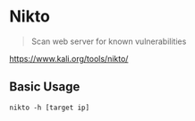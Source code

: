 # Nikto
> Scan web server for known vulnerabilities

https://www.kali.org/tools/nikto/

## Basic Usage
```
nikto -h [target ip]
```


